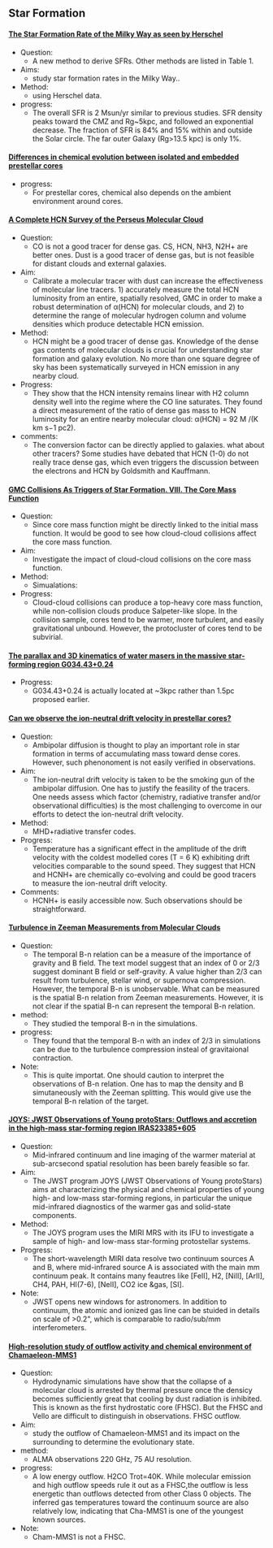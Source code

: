 ## Star Formation

#### [The Star Formation Rate of the Milky Way as seen by Herschel](https://arxiv.org/abs/2211.05573)
- Question: 
	- A new method to derive SFRs. Other methods are listed in Table 1.
- Aims: 
	- study star formation rates in the Milky Way..
- Method:
	- using Herschel data.
- progress: 
	- The overall SFR is 2 Msun/yr similar to previous studies. SFR density peaks toward the CMZ and Rg~5kpc, and followed an exponential decrease. The fraction of SFR is 84% and 15% within and outside the Solar circle. The far outer Galaxy (Rg>13.5 kpc) is only 1%. 


#### [Differences in chemical evolution between isolated and embedded prestellar cores](https://arxiv.org/abs/2211.12529)
- progress:
	- For prestellar cores, chemical also depends on the ambient environment around cores.


#### [A Complete HCN Survey of the Perseus Molecular Cloud](https://arxiv.org/abs/2301.07623)
- Question:
  - CO is not a good tracer for dense gas. CS, HCN, NH3, N2H+ are better ones. Dust is a good tracer of dense gas, but is not feasible for distant clouds and external galaxies.
- Aim:
  -  Calibrate a molecular tracer with dust can increase the effectiveness of molecular line tracers. 1) accurately measure the total HCN luminosity from an entire, spatially resolved, GMC in order to make a robust determination of α(HCN) for molecular clouds, and 2) to determine the range of molecular hydrogen column and volume densities which produce detectable HCN emission. 
- Method:
  - HCN might be a good tracer of dense gas. Knowledge of the dense gas contents of molecular clouds is crucial for understanding star formation and galaxy evolution. No more than one square degree of sky has been systematically surveyed in HCN emission in any nearby cloud.
- Progress:
  - They show that the HCN intensity remains linear with H2 column density well into the regime where the CO line saturates. They found a direct measurement of the ratio of dense gas mass to HCN luminosity for an entire nearby molecular cloud: α(HCN) = 92 M /(K km s−1 pc2).
- comments:
  - The conversion factor can be directly applied to galaxies. what about other tracers? Some studies have debated that HCN (1-0) do not really trace dense gas, which even triggers the discussion between the electrons and HCN by Goldsmith and Kauffmann.


#### [GMC Collisions As Triggers of Star Formation. VIII. The Core Mass Function](https://arxiv.org/abs/2301.10657)
- Question:
  - Since core mass function might be directly linked to the initial mass function. It would be good to see how cloud-cloud collisions affect the core mass function.
- Aim:
  - Investigate the impact of cloud-cloud collisions on the core mass function.
- Method:
  - Simualations:
- Progress:
  - Cloud-cloud collisions can produce a top-heavy core mass function, while non-collision clouds produce Salpeter-like slope. In the collision sample, cores tend to be warmer, more turbulent, and easily gravitational unbound. However, the protocluster of cores tend to be subvirial.

#### [The parallax and 3D kinematics of water masers in the massive star-forming region G034.43+0.24](https://arxiv.org/abs/2303.09129)
- Progress:
  - G034.43+0.24 is actually located at ~3kpc rather than 1.5pc proposed earlier.


#### [Can we observe the ion-neutral drift velocity in prestellar cores?](https://arxiv.org/abs/2303.09583)
- Question:
  - Ambipolar diffusion is thought to play an important role in star formation in terms of accumulating mass toward dense cores. However, such phenonoment is not easily verified in observations.
- Aim:
  - The ion-neutral drift velocity is taken to be the smoking gun of the ambipolar diffusion. One has to justify the feasility of the tracers. One needs assess which factor (chemistry, radiative transfer and/or observational difficulties) is the most challenging to overcome in our efforts to detect the ion-neutral drift velocity.
- Method:
  - MHD+radiative transfer codes.
- Progress:
  - Temperature has a significant effect in the amplitude of the drift velocity with the coldest modelled cores (T = 6 K) exhibiting drift velocities comparable to the sound speed. They suggest that HCN and HCNH+ are chemically co-evolving and could be good tracers to measure the ion-neutral drift velocity.
- Comments:
  - HCNH+ is easily accessible now. Such observations should be straightforward.


#### [Turbulence in Zeeman Measurements from Molecular Clouds](https://arxiv.org/abs/2303.11614)
- Question:
  - The temporal B-n relation can be a measure of the importance of gravity and B field. The text model suggest that an index of 0 or 2/3 suggest dominant B field or self-gravity. A value higher than 2/3 can result from turbulence, stellar wind, or supernova compression. However, the temporal B-n is unobservable. What can be measured is the spatial B-n relation from Zeeman measurements. However, it is not clear if the spatial B-n can represent the temporal B-n relation.
- method:
  - They studied the temporal B-n in the simulations.
- progress:
  - They found that the temporal B-n with an index of 2/3 in simulations can be due to the turbulence compression insteal of gravitaional contraction.
- Note:
  - This is quite importat. One should caution to interpret the observations of B-n relation. One has to map the density and B simutaneously with the Zeeman splitting. This would give use the temporal B-n relation of the target. 



#### [JOYS: JWST Observations of Young protoStars: Outflows and accretion in the high-mass star-forming region IRAS23385+605](https://arxiv.org/abs/2303.13172)
- Question:
  - Mid-infrared continuum and line imaging of the warmer material at sub-arcsecond spatial resolution has been barely feasible so far. 
- Aim:
  - The JWST program JOYS (JWST Observations of Young protoStars) aims at characterizing the physical and chemical properties of young high- and low-mass star-forming regions, in particular the unique mid-infrared diagnostics of the warmer gas and solid-state components. 
- Method:
  - The JOYS program uses the MIRI MRS with its IFU to investigate a sample of high- and low-mass star-forming protostellar systems.
- Progress:
  - The short-wavelength MIRI data resolve two continuum sources A and B, where mid-infrared source A is associated with the main mm continuum peak. It contains many feautres like [FeII], H2, [NiII], [ArII], CH4, PAH, HI(7-6), [NeII], CO2 ice &gas, [SI].
- Note:
  - JWST opens new windows for astronomers. In addition to continuum, the atomic and ionized gas line can be stuided in details on scale of >0.2", which is comparable to radio/sub/mm interferometers.

#### [High-resolution study of outflow activity and chemical environment of Chamaeleon-MMS1](https://arxiv.org/pdf/2010.01151.pdf)
- Question:
  - Hydrodynamic simulations have show that the collapse of a molecular cloud is arrested by thermal pressure once the densicy becomes sufficiently great that cooling by dust radiation is inhibited. This is known as the first hydrostatic core (FHSC). But the FHSC and Vello are difficult to distinguish in observations. FHSC outflow. 
- Aim:
  - study the outflow of Chamaeleon-MMS1 and its impact on the surrounding to determine the evolutionary state. 
- method:
  - ALMA observations 220 GHz, 75 AU resolution. 
- progress:
  - A low energy outflow. H2CO Trot=40K. While molecular emission and high outflow speeds rule it out as a FHSC,the outflow is less energetic than outflows detected from other Class 0 objects. The inferred gas temperatures toward the continuum source are also relatively low, indicating that Cha-MMS1 is one of the youngest known sources.
- Note:
  - Cham-MMS1 is not a FHSC. 